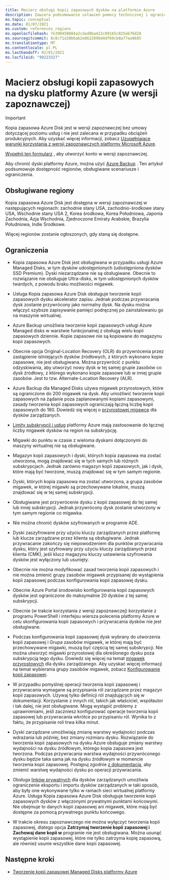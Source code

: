 ```yaml
---
title: Macierz obsługi kopii zapasowych dysków na platformie Azure
description: Zawiera podsumowanie ustawień pomocy technicznej i ograniczenia kopii zapasowej na dysku platformy Azure.
ms.topic: conceptual
ms.date: 01/07/2021
ms.custom: references_regions
ms.openlocfilehash: 7e390458884a2cdad0ba422c09165c825eb76d28
ms.sourcegitcommit: 8c8c71a38b6ab2e8622698d4df60cb8a77aa9685
ms.translationtype: MT
ms.contentlocale: pl-PL
ms.lasthandoff: 02/01/2021
ms.locfileid: "99223327"
---
```

# <a name="azure-disk-backup-support-matrix-in-preview"></a>Macierz obsługi kopii zapasowych na dysku platformy Azure (w wersji zapoznawczej)

>[!IMPORTANT]
>Kopia zapasowa Azure Disk jest w wersji zapoznawczej bez umowy dotyczącej poziomu usług i nie jest zalecana w przypadku obciążeń produkcyjnych. Aby uzyskać więcej informacji, zobacz [Uzupełniające warunki korzystania z wersji zapoznawczych platformy Microsoft Azure](https://azure.microsoft.com/support/legal/preview-supplemental-terms/).
>
>[Wypełnij ten formularz](https://forms.office.com/Pages/ResponsePage.aspx?id=v4j5cvGGr0GRqy180BHbR1vE8L51DIpDmziRt_893LVUNFlEWFJBN09PTDhEMjVHS05UWFkxUlUzUS4u) , aby utworzyć konto w wersji zapoznawczej.

Aby chronić dyski platformy Azure, można użyć [Azure Backup](./backup-overview.md) . Ten artykuł podsumowuje dostępność regionów, obsługiwane scenariusze i ograniczenia.

## <a name="supported-regions"></a>Obsługiwane regiony

Kopia zapasowa Azure Disk jest dostępna w wersji zapoznawczej w następujących regionach: zachodnie stany USA, zachodnio-środkowe stany USA, Wschodnie stany USA 2, Korea środkowa, Korea Południowa, Japonia Zachodnia, Azja Wschodnia, Zjednoczone Emiraty Arabskie, Brazylia Południowa, Indie Środkowe. 

Więcej regionów zostanie ogłoszonych, gdy staną się dostępne.

## <a name="limitations"></a>Ograniczenia

- Kopia zapasowa Azure Disk jest obsługiwana w przypadku usługi Azure Managed Disks, w tym dysków udostępnionych (udostępniona dysków SSD Premium). Dyski niezarządzane nie są obsługiwane. Obecnie to rozwiązanie nie obsługuje Ultra-disks, w tym udostępnionych dysków twardych, z powodu braku możliwości migawek.

- Usługa Kopia zapasowa Azure Disk obsługuje tworzenie kopii zapasowych dysku akcelerator zapisu. Jednak podczas przywracania dysk zostanie przywrócony jako normalny dysk. Na dysku można włączyć szybsze zapisywanie pamięci podręcznej po zainstalowaniu go na maszynie wirtualnej.

- Azure Backup umożliwia tworzenie kopii zapasowych usługi Azure Managed disks w warstwie funkcjonalnej z obsługą wielu kopii zapasowych dziennie. Kopie zapasowe nie są kopiowane do magazynu kopii zapasowych.

- Obecnie opcja Original-Location Recovery (OLR) do przywrócenia przez zastąpienie istniejących dysków źródłowych, z których wykonano kopie zapasowe, nie jest obsługiwana. Można przywrócić z punktu odzyskiwania, aby utworzyć nowy dysk w tej samej grupie zasobów co dysk źródłowy, z którego wykonano kopie zapasowe lub w innej grupie zasobów. Jest to tzw. Alternate-Location Recovery (ALR).

- Azure Backup dla Managed Disks używa migawek przyrostowych, które są ograniczone do 200 migawek na dysk. Aby umożliwić tworzenie kopii zapasowych na żądanie poza zaplanowanymi kopiami zapasowymi, zasady tworzenia kopii zapasowych ograniczają łączną liczbę kopii zapasowych do 180. Dowiedz się więcej o [przyrostowej migawce](../virtual-machines/disks-incremental-snapshots.md#restrictions) dla dysków zarządzanych.

- [Limity subskrypcji i usług](../azure-resource-manager/management/azure-subscription-service-limits.md#virtual-machine-disk-limits) platformy Azure mają zastosowanie do łącznej liczby migawek dysków na region na subskrypcję.

- Migawki do punktu w czasie z wieloma dyskami dołączonymi do maszyny wirtualnej nie są obsługiwane.

- Magazyn kopii zapasowych i dyski, których kopia zapasowa ma zostać utworzona, mogą znajdować się w tych samych lub różnych subskrypcjach. Jednak zarówno magazyn kopii zapasowych, jak i dysk, które mają być tworzone, muszą znajdować się w tym samym regionie.

- Dyski, których kopia zapasowa ma zostać utworzona, a grupa zasobów migawek, w której migawki są przechowywane lokalnie, muszą znajdować się w tej samej subskrypcji.

- Obsługiwane jest przywrócenie dysku z kopii zapasowej do tej samej lub innej subskrypcji. Jednak przywrócony dysk zostanie utworzony w tym samym regionie co migawka.

- Nie można chronić dysków szyfrowanych w programie ADE.

- Dyski zaszyfrowane przy użyciu kluczy zarządzanych przez platformę lub klucze zarządzane przez klienta są obsługiwane. Jednak przywracanie zakończy się niepowodzeniem dla punktów przywracania dysku, który jest szyfrowany przy użyciu kluczy zarządzanych przez klienta (CMK), jeśli klucz magazynu kluczy ustawienia szyfrowania dysków jest wyłączony lub usunięty.

- Obecnie nie można modyfikować zasad tworzenia kopii zapasowych i nie można zmienić grupy zasobów migawek przypisanej do wystąpienia kopii zapasowej podczas konfigurowania kopii zapasowej dysku.

- Obecnie Azure Portal środowisko konfigurowania kopii zapasowych dysków jest ograniczone do maksymalnie 20 dysków z tej samej subskrypcji.

- Obecnie (w trakcie korzystania z wersji zapoznawczej) korzystanie z programu PowerShell i interfejsu wiersza polecenia platformy Azure w celu skonfigurowania kopii zapasowych i przywracania dysków nie jest obsługiwane.

- Podczas konfigurowania kopii zapasowej dysk wybrany do utworzenia kopii zapasowej i Grupa zasobów migawek, w której mają być przechowywane migawki, muszą być częścią tej samej subskrypcji. Nie można utworzyć migawki przyrostowej dla określonego dysku poza subskrypcją tego dysku. Dowiedz się więcej na temat [migawek przyrostowych](../virtual-machines/windows/disks-incremental-snapshots-portal.md#restrictions) dla dysku zarządzanego. Aby uzyskać więcej informacji na temat wybierania grupy zasobów migawek, zobacz  [Konfigurowanie kopii zapasowej](backup-managed-disks.md#configure-backup).

- W przypadku pomyślnej operacji tworzenia kopii zapasowej i przywracania wymagane są przypisania ról zarządzane przez magazyn kopii zapasowych. Używaj tylko definicji ról znajdujących się w dokumentacji. Korzystanie z innych ról, takich jak właściciel, współautor i tak dalej, nie jest obsługiwane. Mogą wystąpić problemy z uprawnieniami, jeśli zaczniesz konfigurować operacje tworzenia kopii zapasowej lub przywracania wkrótce po przypisaniu ról. Wynika to z faktu, że przypisanie roli trwa kilka minut.

- Dyski zarządzane umożliwiają zmianę warstwy wydajności podczas wdrażania lub później, bez zmiany rozmiaru dysku. Rozwiązanie do tworzenia kopii zapasowych na dysku Azure obsługuje zmiany warstwy wydajności na dysku źródłowym, którego kopia zapasowa jest tworzona. Podczas przywracania warstwa wydajności przywróconego dysku będzie taka sama jak na dysku źródłowym w momencie tworzenia kopii zapasowej. Postępuj zgodnie [z dokumentacją,](../virtual-machines/disks-performance-tiers-portal.md) aby zmienić warstwę wydajności dysku po operacji przywracania.

- Obsługa [linków prywatnych](../virtual-machines/disks-enable-private-links-for-import-export-portal.md) dla dysków zarządzanych umożliwia ograniczenie eksportu i importu dysków zarządzanych w taki sposób, aby były one wykonywane tylko w ramach sieci wirtualnej platformy Azure. Usługa Kopia zapasowa Azure Disk obsługuje tworzenie kopii zapasowych dysków z włączonymi prywatnymi punktami końcowymi. Nie obejmuje to danych kopii zapasowej ani migawek, które mają być dostępne za pomocą prywatnego punktu końcowego.

- W trakcie okresu zapoznawczego nie można wyłączyć tworzenia kopii zapasowej, dlatego opcja **Zatrzymaj tworzenie kopii zapasowej i Zachowaj dane kopii w** programie nie jest obsługiwana. Można usunąć wystąpienie kopii zapasowej, które nie tylko zatrzyma kopię zapasową, ale również usunie wszystkie dane kopii zapasowej.

## <a name="next-steps"></a>Następne kroki

- [Tworzenie kopii zapasowej Managed Disks platformy Azure](backup-managed-disks.md)
